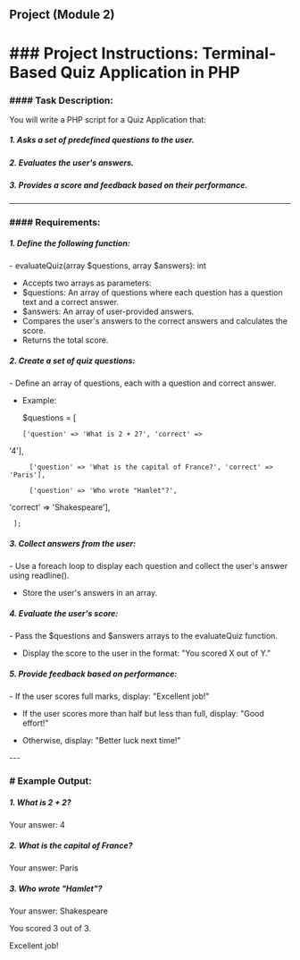 <H2>Project (Module 2)</H2>
<H1>### Project Instructions: Terminal-Based Quiz Application in PHP</H1>

<h3>#### Task Description:</h3>

<p>You will write a PHP script for a Quiz Application that:</p>

<H5>1. Asks a set of predefined questions to the user.</H5>

<H5>2. Evaluates the user's answers.</H5>

<H5>3. Provides a score and feedback based on their performance.</H5>

---

<h3>#### Requirements:</h3>

<H5>1. Define the following function:</H5>

 <p>- evaluateQuiz(array $questions, array $answers): int  

- Accepts two arrays as parameters:
- $questions: An array of questions where each question has a question text and a correct answer.
- $answers: An array of user-provided answers.
- Compares the user's answers to the correct answers and calculates the score.
- Returns the total score.</p>  

<H5>2. Create a set of quiz questions:</H5>

<p>- Define an array of questions, each with a question and correct answer.

   - Example:  

     $questions = [

         ['question' => 'What is 2 + 2?', 'correct' => 

'4'],

         ['question' => 'What is the capital of France?', 'correct' => 'Paris'],

         ['question' => 'Who wrote "Hamlet"?',

'correct' => 'Shakespeare'],

     ];
</p>
     

<H5>3. Collect answers from the user:</H5>

 <p></p>  - Use a foreach loop to display each question and collect the user's answer using readline().

   - Store the user's answers in an array.</p>

<H5>4. Evaluate the user's score:</H5>

<p>- Pass the $questions and $answers arrays to the evaluateQuiz function.

   - Display the score to the user in the format: "You scored X out of Y." </p>    

<H5>5. Provide feedback based on performance:</H5>

   <p>- If the user scores full marks, display: "Excellent job!"

   - If the user scores more than half but less than full, display: "Good effort!"

   - Otherwise, display: "Better luck next time!"

---</p>

<H3># Example Output:</H3>

<H5>1. What is 2 + 2?</H5>

Your answer: 4

<H5>2. What is the capital of France?</H5>

Your answer: Paris

<H5>3. Who wrote "Hamlet"?</H5>

Your answer: Shakespeare

You scored 3 out of 3.

Excellent job!

